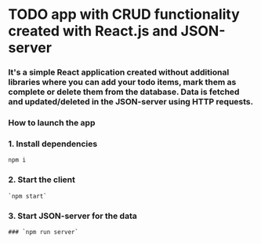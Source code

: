# TODO app with CRUD functionality created with React.js and JSON-server

### It's a simple React application created without additional libraries where you can add your todo items, mark them as complete or delete them from the database. Data is fetched and updated/deleted in the JSON-server using HTTP requests.

### How to launch the app

### 1. Install dependencies
```
npm i
```

### 2. Start the client
```
`npm start`
```

### 3. Start JSON-server for the data
```
### `npm run server`
```

